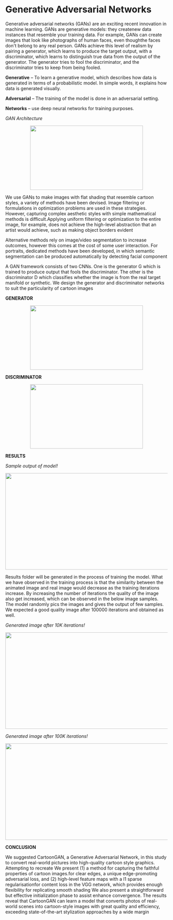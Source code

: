 # Generative Adversarial Networks
Generative adversarial networks (GANs) are an exciting recent innovation in machine learning. 
GANs are generative models: they createnew data instances that resemble your training data. For example, GANs can create images that look like photographs of human faces, even thoughthe faces don't belong to any real person. 
GANs achieve this level of realism by pairing a generator, which learns to produce the target output, with a discriminator, which learns to distinguish true data from the output of the generator. The generator tries to fool the discriminator, and the discriminator tries to keep from being fooled.

**Generative** – To learn a generative model, which describes how data is generated in terms of a probabilistic model. In simple words, it explains how data is generated visually. 

**Adversarial** – The training of the model is done in an adversarial setting. 

**Networks** – use deep neural networks for training purposes.

*GAN Architecture*

<p align="center">
  <img 
    width="350"
    height="200"
    src="https://user-images.githubusercontent.com/91316387/175883213-736e77b3-f351-4e64-a727-47d671a6159c.jpg"
  >
</p>


We use GANs to make images with flat shading that resemble cartoon styles, a variety of
methods have been devised. Image filtering or formulations in optimization
problems are used in these strategies. However, capturing complex aesthetic styles
with simple mathematical methods is difficult.Applying uniform filtering or
optimization to the entire image, for example, does not achieve the high-level
abstraction that an artist would achieve, such as making object borders evident


Alternative methods rely on image/video segmentation to increase outcomes, however this comes at the cost of some user interaction. For portraits, dedicated
methods have been developed, in which semantic segmentation can be produced
automatically by detecting facial component

A GAN framework consists of two CNNs. One is the generator G which is
trained to produce output that fools the discriminator. The other is the
discriminator D which classifies whether the image is from the real target
manifold or synthetic. We design the generator and discriminator networks to suit
the particularity of cartoon images

**GENERATOR**

<p align="center">
  <img 
    width="350"
    height="200"
    src="https://user-images.githubusercontent.com/91316387/175880633-e984bb2c-e011-49e9-9620-9484f3f8e2ef.png"
  >
</p>


**DISCRIMINATOR**

<p align="center">
  <img 
    width="350"
    height="200"
    src="https://user-images.githubusercontent.com/91316387/175880712-1c39d4bf-c7d1-45ee-94a6-0aad09b71714.png"
  >
</p>


**RESULTS**

*Sample output of model!*

<p align="center">
  <img 
    width="550"
    height="300"
    src="https://user-images.githubusercontent.com/91316387/175880931-472d1882-5437-4ff3-a771-0567ea6b1313.png"
  >
</p>


Results folder will be generated in the process of training the model. What we
have observed in the training process is that the similarity between the animated
image and real image would decrease as the training iterations increase. By increasing the number of iterations the quality of the image also get
increased, which can be observed in the below image samples. The model
randomly pics the images and gives the output of few samples. We expected a
good quality image after 100000 iterations and obtained as well.

*Generated image after 10K iterations!*

<p align="center">
  <img 
    width="550"
    height="300"
    src="https://user-images.githubusercontent.com/91316387/175881904-70a222fc-e580-413c-995b-de1174aa1759.png"
  >
</p>

*Generated image after 100K iterations!*

<p align="center">
  <img 
    width="550"
    height="300"
    src="https://user-images.githubusercontent.com/91316387/175881947-98dadab7-0b80-492f-9e69-54f2495d40aa.png"
  >
</p>

**CONCLUSION**

We suggested CartoonGAN, a Generative Adversarial Network, in this study
to convert real-world pictures into high-quality cartoon style graphics. Attempting
to recreate We present (1) a method for capturing the faithful properties of cartoon
images.for clear edges, a unique edge-promoting adversarial loss, and
(2) high-level feature maps with a l1 sparse regularisationfor content loss in the
VGG network, which provides enough flexibility for replicating smooth shading
We also present a straightforward but effective initialization phase to assist
enhance convergence. The results reveal that CartoonGAN can learn a model that converts photos of
real-world scenes into cartoon-style images with great quality and efficiency, exceeding state-of-the-art stylization approaches by a wide margin


